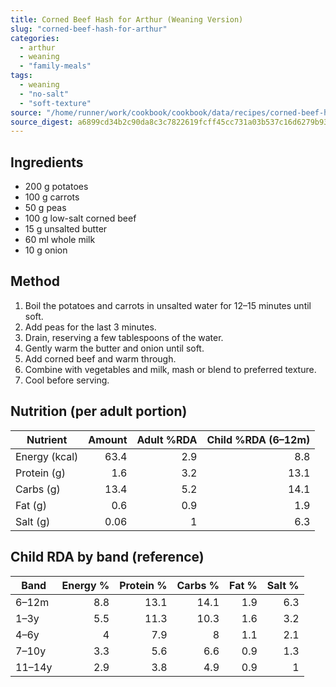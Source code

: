 ```yaml
---
title: Corned Beef Hash for Arthur (Weaning Version)
slug: "corned-beef-hash-for-arthur"
categories:
  - arthur
  - weaning
  - "family-meals"
tags:
  - weaning
  - "no-salt"
  - "soft-texture"
source: "/home/runner/work/cookbook/cookbook/data/recipes/corned-beef-hash-for-arthur.json"
source_digest: a6899cd34b2c90da8c3c7822619fcff45cc731a03b537c16d6279b9305b13f4a
---
```


## Ingredients

- 200 g potatoes
- 100 g carrots
- 50 g peas
- 100 g low-salt corned beef
- 15 g unsalted butter
- 60 ml whole milk
- 10 g onion

## Method

1. Boil the potatoes and carrots in unsalted water for 12–15 minutes until soft.
2. Add peas for the last 3 minutes.
3. Drain, reserving a few tablespoons of the water.
4. Gently warm the butter and onion until soft.
5. Add corned beef and warm through.
6. Combine with vegetables and milk, mash or blend to preferred texture.
7. Cool before serving.

## Nutrition (per adult portion)

| Nutrient | Amount | Adult %RDA | Child %RDA (6–12m) |
|---|---:|---:|---:|
| Energy (kcal) | 63.4 | 2.9 | 8.8 |
| Protein (g) | 1.6 | 3.2 | 13.1 |
| Carbs (g) | 13.4 | 5.2 | 14.1 |
| Fat (g) | 0.6 | 0.9 | 1.9 |
| Salt (g) | 0.06 | 1 | 6.3 |

## Child RDA by band (reference)

| Band | Energy % | Protein % | Carbs % | Fat % | Salt % |
|---|---:|---:|---:|---:|---:|
| 6–12m | 8.8 | 13.1 | 14.1 | 1.9 | 6.3 |
| 1–3y | 5.5 | 11.3 | 10.3 | 1.6 | 3.2 |
| 4–6y | 4 | 7.9 | 8 | 1.1 | 2.1 |
| 7–10y | 3.3 | 5.6 | 6.6 | 0.9 | 1.3 |
| 11–14y | 2.9 | 3.8 | 4.9 | 0.9 | 1 |
